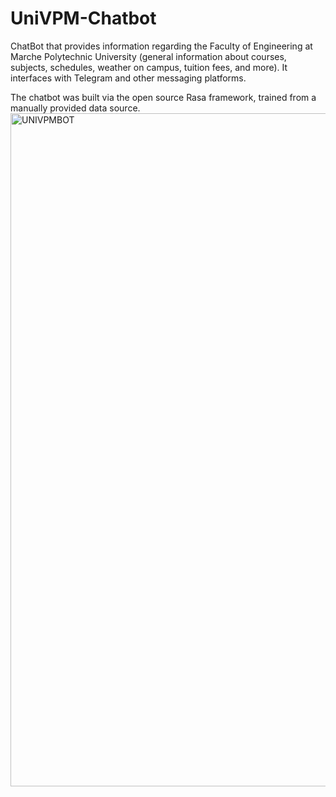# UniVPM-Chatbot

ChatBot that provides information regarding the Faculty of Engineering at Marche Polytechnic University (general information about courses, subjects, schedules, weather on campus, tuition fees, and more). It interfaces with Telegram and other messaging platforms.

The chatbot was built via the open source Rasa framework, trained from a manually provided data source.
<img width="1077" alt="UNIVPMBOT" src="https://user-images.githubusercontent.com/57827849/207095256-8219828b-90f8-4f86-89d8-5fc3e922386a.png">
